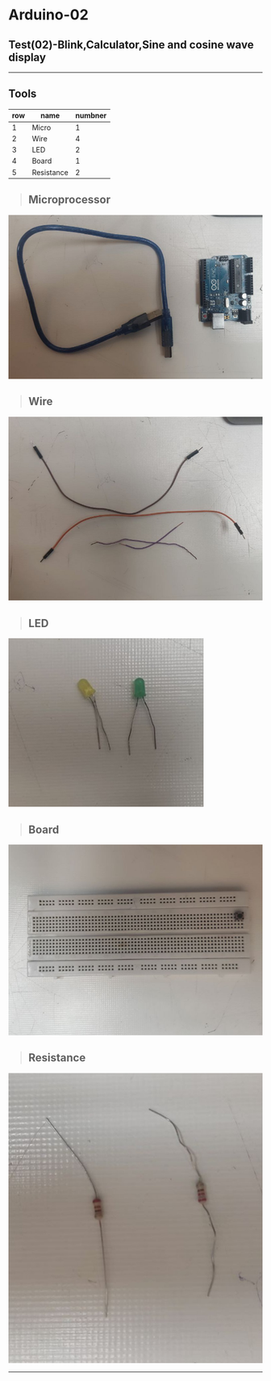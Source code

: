 # Arduino-02
## Test(02)-Blink,Calculator,Sine and cosine wave display
---
## Tools

| row         | name        | numbner|
| ----------- | ----------- |--------|
| 1           | Micro       |   1    |
| 2           | Wire        |   4    |
| 3           | LED         |   2    |
| 4           | Board       |   1    |
| 5           | Resistance  |   2    |

> ## Microprocessor
 ![blink_circit](/Media/Micro.jpg) 

> ## Wire
 ![blink_circit](/Media/Wire.jpg)

 > ## LED
 ![blink_circit](/Media/LED.jpg)

> ## Board
 ![blink_circit](/Media/Board.jpg)

> ## Resistance
 ![blink_circit](/Media/Resistance.jpg)

---


